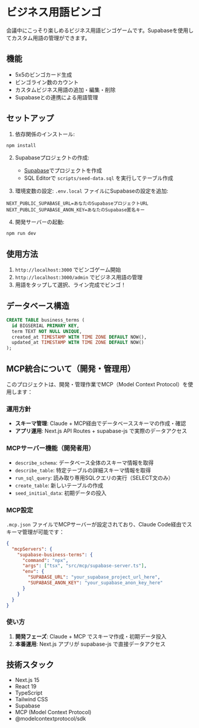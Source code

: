 # ビジネス用語ビンゴ

会議中にこっそり楽しめるビジネス用語ビンゴゲームです。Supabaseを使用してカスタム用語の管理ができます。

## 機能

- 5x5のビンゴカード生成
- ビンゴライン数のカウント
- カスタムビジネス用語の追加・編集・削除
- Supabaseとの連携による用語管理

## セットアップ

1. 依存関係のインストール:
```bash
npm install
```

2. Supabaseプロジェクトの作成:
   - [Supabase](https://supabase.com)でプロジェクトを作成
   - SQL Editorで `scripts/seed-data.sql` を実行してテーブル作成

3. 環境変数の設定:
   `.env.local` ファイルにSupabaseの設定を追加:
```
NEXT_PUBLIC_SUPABASE_URL=あなたのSupabaseプロジェクトURL
NEXT_PUBLIC_SUPABASE_ANON_KEY=あなたのSupabase匿名キー
```

4. 開発サーバーの起動:
```bash
npm run dev
```

## 使用方法

1. `http://localhost:3000` でビンゴゲーム開始
2. `http://localhost:3000/admin` でビジネス用語の管理
3. 用語をタップして選択、ライン完成でビンゴ！

## データベース構造

```sql
CREATE TABLE business_terms (
  id BIGSERIAL PRIMARY KEY,
  term TEXT NOT NULL UNIQUE,
  created_at TIMESTAMP WITH TIME ZONE DEFAULT NOW(),
  updated_at TIMESTAMP WITH TIME ZONE DEFAULT NOW()
);
```

## MCP統合について（開発・管理用）

このプロジェクトは、開発・管理作業でMCP（Model Context Protocol）を使用します：

### 運用方針
- **スキーマ管理**: Claude + MCP経由でデータベーススキーマの作成・確認
- **アプリ運用**: Next.js API Routes + supabase-js で実際のデータアクセス

### MCPサーバー機能（開発者用）
- `describe_schema`: データベース全体のスキーマ情報を取得
- `describe_table`: 特定テーブルの詳細スキーマ情報を取得
- `run_sql_query`: 読み取り専用SQLクエリの実行（SELECT文のみ）
- `create_table`: 新しいテーブルの作成
- `seed_initial_data`: 初期データの投入

### MCP設定
`.mcp.json` ファイルでMCPサーバーが設定されており、Claude Code経由でスキーマ管理が可能です：

```json
{
  "mcpServers": {
    "supabase-business-terms": {
      "command": "npx",
      "args": ["tsx", "src/mcp/supabase-server.ts"],
      "env": {
        "SUPABASE_URL": "your_supabase_project_url_here",
        "SUPABASE_ANON_KEY": "your_supabase_anon_key_here"
      }
    }
  }
}
```

### 使い方
1. **開発フェーズ**: Claude + MCP でスキーマ作成・初期データ投入
2. **本番運用**: Next.js アプリが supabase-js で直接データアクセス

## 技術スタック

- Next.js 15
- React 19
- TypeScript
- Tailwind CSS
- Supabase
- MCP (Model Context Protocol)
- @modelcontextprotocol/sdk
